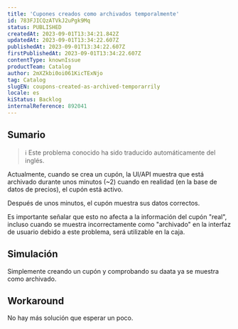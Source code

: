```yaml
---
title: 'Cupones creados como archivados temporalmente'
id: 783FJICQzATVkJ2uPgk9Mq
status: PUBLISHED
createdAt: 2023-09-01T13:34:21.842Z
updatedAt: 2023-09-01T13:34:22.607Z
publishedAt: 2023-09-01T13:34:22.607Z
firstPublishedAt: 2023-09-01T13:34:22.607Z
contentType: knownIssue
productTeam: Catalog
author: 2mXZkbi0oi061KicTExNjo
tag: Catalog
slugEN: coupons-created-as-archived-temporarrily
locale: es
kiStatus: Backlog
internalReference: 892041
---
```


## Sumario

>ℹ️ Este problema conocido ha sido traducido automáticamente del inglés.


Actualmente, cuando se crea un cupón, la UI/API muestra que está archivado durante unos minutos (~2) cuando en realidad (en la base de datos de precios), el cupón está activo.

Después de unos minutos, el cupón muestra sus datos correctos.

Es importante señalar que esto no afecta a la información del cupón "real", incluso cuando se muestra incorrectamente como "archivado" en la interfaz de usuario debido a este problema, será utilizable en la caja.



## Simulación


Simplemente creando un cupón y comprobando su daata ya se muestra como archivado.



## Workaround


No hay más solución que esperar un poco.





